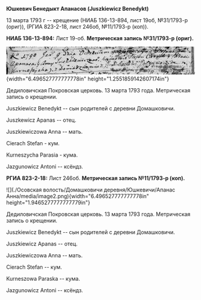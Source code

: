 **Юшкевич Бенедыкт Апанасов (Juszkiewicz Benedykt)**

13 марта 1793 г -- крещение (НИАБ 136-13-894, лист 19об, №31/1793-р
(ориг)), (РГИА 823-2-18, лист 246об, №11/1793-р (коп)).

**НИАБ 136-13-894:** Лист 19-об. **Метрическая запись №31/1793-р
(ориг).**

![](./media/5ed8b34fbe62df2a30292cc87618522d309eee93.png){width="6.496527777777778in"
height="1.2551859142607174in"}

Дедиловичская Покровская церковь. 13 марта 1793 года. Метрическая запись
о крещении.

Juszkiewicz Benedykt -- сын родителей с деревни Домашковичи.

Juszkewicz Apanas -- отец.

Juszkiewiczowa Anna -- мать.

Cierach Stefan - кум.

Kurneszycha Parasia - кума.

Jazgunowicz Antoni -- ксёндз.

**РГИА 823-2-18:** Лист 246об. **Метрическая запись №11/1793-р (коп).**

![](./Осовская волость/Домашковичи деревня/Юшкевичи/Апанас Анна/media/image2.png){width="6.496527777777778in"
height="1.9465277777777779in"}

Дедиловичская Покровская церковь. 13 марта 1793 года. Метрическая запись
о крещении.

Juszkiewicz Benedykt -- сын родителей с деревни Домашковичи.

Juszkiewicz Apanas -- отец.

Juszkiewiczowa Anna -- мать.

Cierach Stefan -- кум.

Kurneszowa Paraska -- кума.

Jazgunowicz Antoni -- ксёндз.
